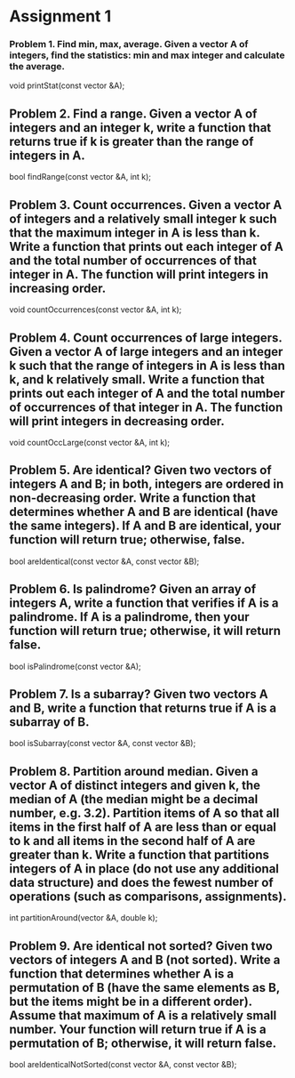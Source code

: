 # Assignment 1

### Problem 1. Find min, max, average. Given a vector A of integers, find the statistics: min and max integer and calculate the average.

void printStat(const vector<int> &A);

## Problem 2. Find a range. Given a vector A of integers and an integer k, write a function that returns true if k is greater than the range of integers in A.

bool findRange(const vector<int> &A, int k);

## Problem 3. Count occurrences. Given a vector A of integers and a relatively small integer k such that the maximum integer in A is less than k. Write a function      that prints out each integer of A and the total number of occurrences of that integer in A. The function will print integers in increasing order.

void countOccurrences(const vector<int> &A, int k);

## Problem 4. Count occurrences of large integers. Given a vector A of large integers and an integer k such that the range of integers in A is less than k, and k      relatively small. Write a function that prints out each integer of A and the total number of occurrences of that integer in A. The function will print integers      in decreasing order.

void countOccLarge(const vector<int> &A, int k);

## Problem 5. Are identical? Given two vectors of integers A and B; in both, integers are ordered in non-decreasing order. Write a function that determines whether    A and B are identical (have the same integers). If A and B are identical, your function will return true; otherwise, false.

bool areIdentical(const vector<int> &A, const vector<int> &B);

## Problem 6. Is palindrome? Given an array of integers A, write a function that verifies if A is a palindrome. If A is a palindrome, then your function will return    true; otherwise, it will return false.

bool isPalindrome(const vector<int> &A);

## Problem 7. Is a subarray? Given two vectors A and B, write a function that returns true if A is a subarray of B.

bool isSubarray(const vector<int> &A, const vector<int> &B);

## Problem 8. Partition around median. Given a vector A of distinct integers and given k, the median of A (the median might be a decimal number, e.g. 3.2).            Partition items of A so that all items in the first half of A are less than or equal to k and all items in the second half of A are greater than k. Write a          function that partitions integers of A in place (do not use any additional data structure) and does the fewest number of operations (such as comparisons,            assignments).

int partitionAround(vector<int> &A, double k);

## Problem 9. Are identical not sorted? Given two vectors of integers A and B (not sorted). Write a function that determines whether A is a permutation of B (have      the same elements as B, but the items might be in a different order). Assume that maximum of A is a relatively small number. Your function will return true if A    is a permutation of B; otherwise, it will return false.

bool areIdenticalNotSorted(const vector<int> &A, const vector<int> &B);
